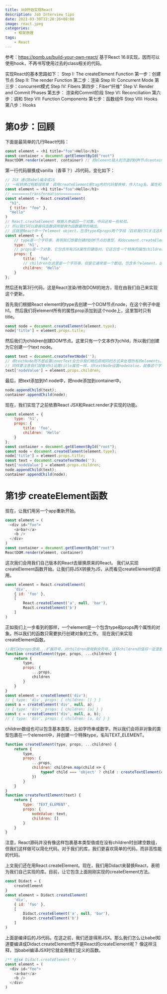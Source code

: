 ```yaml
---
title: 从0开始实现React
description: Job Interview tips
date: 2021-03-30T12:20:26+08:00
image: react.jpeg
categories:
    - 框架原理
tags:
    - React
---
```

参考：https://pomb.us/build-your-own-react/
基于React 16.8实现，因而可以使用hook，不再书写使用过去的class相关的代码。

实现React的基本思路如下：
Step I: The createElement Function  第一步：创建节点
Step II: The render Function    第二步：渲染
Step III: Concurrent Mode     第三步：concurrent模式
Step IV: Fibers               第四步：Fiber“纤维”
Step V: Render and Commit Phases  第五步： 渲染和Commit阶段
Step VI: Reconciliation           第六步：调和
Step VII: Function Components   第七步：函数组件
Step VIII: Hooks                第八步：Hooks


# 第0步：回顾
下面是最简单的几行React代码：
```javascript
const element = <h1 title="foo">Hello</h1>
const container = document.getElementById("root")
ReactDOM.render(element, container) // 把element插入到页面的DOM节点container中
```
第一行代码替换成vanilla（香草？）JS代码，变化如下：
```javascript
// JSX 通过Babel编译成JS
// 一般转换过程都很简单：调用createElement把tag内的代码替换掉，传入tag名，属性和子节点作为参数
const element = <h1 title="foo">Hello</h1> 
// ========transformation=========
const element = React.createElement(
  "h1",
  { title: "foo" },
  "Hello"
)
// React.createElement 根据入参返回一个对象。中间还有一些校验。
// 所以我们可以直接将函数调用替换为函数最终的输出。
// 这就是React中一个element object，包含type和props两个字段（目前我们只关注这两个属性）
const element = {
    // type是一个字符串，表明我们想要创建的DOM节点的类型，和document.createElement方法中的tagName是一样的。type也可以是一个函数，这个留到第7步再作讲解。
    type: 'h1',
    // props是一个对象，它包含所有JSX属性的键值对。它还包含一个特殊的属性children。 
    props: {
        title: 'foo',
        // children在这里是一个字符串，但是它通常是一个数组，包含多个element。这也是elements也是树的原因。
        children: 'Hello' 
    }
};
```
然后还有第3行代码，这是React渲染/修改DOM的地方，现在由我们自己来实现这个更新。



首先我们根据React element的type去创建一个DOM节点node，在这个例子中是h1。
然后我们将element所有的属性prop添加到这个node上，这里暂时只有title。
```javascript
const node = document.createElement(element.type);
node['title'] = element.props.title;
```

然后我们为children创建DOM节点。这里只有一个文本作为child，所以我们创建为它创建一个text node。
```javascript
const text = document.createTextNode('');
// 用textNode而不是设置innerText会允许我们稍后用相同的方式来处理所有的elements。
// 同样要注意我们就像对h1设置title属性一样，对textNode设置nodeValue，就像这个字符串拥有自己的props: {nodeValue: "hello"}似的。
text['nodeValue'] = element.props.children;
```
最后，把text添加到h1 node中，把node添加到container中。
```javascript
node.appendChild(text);
container.appendChild(node);
```

现在，我们实现了之前依靠React JSX和React.render才实现的功能。
```javascript
const element = {
    type: 'h1',
    props: {
        title: 'foo',
        children: 'Hello' 
    }
};
const container = document.getElementById("root");
const node = document.createElement(element.type);
node['title'] = element.props.title;
const text = document.createTextNode('');
text['nodeValue'] = element.props.children;
node.appendChild(text);
container.appendChild(node);
```

# 第1步 createElement函数
现在，让我们用另一个app重新开始。
```javascript
const element = (
  <div id="foo">
    <a>bar</a>
    <b />
  </div>
)
const container = document.getElementById("root")
ReactDOM.render(element, container)
```
这次我们会用我们自己版本的React去替换原来的React。
我们从实现createElement函数开始。让我们将JSX转换为JS，从而看见createElement的调用。
```javascript
const element = React.createElement(
    'div',
    { id: 'foo' },
    [
        React.createElement('a', null, 'bar'),
        React.createElement('b')
    ]
)
```
正如我们上一步看到的那样，一个element是一个包含type和props两个属性的对象。所以我们的函数只需要执行创建对象的工作。
现在我们来实现createElement函数。
```javascript
//我们对props使用...扩展符号，对children使用剩余符号，这样children的值将一定是数组。
function createElement(type, props, ...children) {
    return {
        type,
        props: {
            ...props,
            children
        }
    }
}
const element = createElement('div');
// { type: 'div', props: { children: [] } }
const a = createElement('div', null, a);
// { type: 'div', props: { children: [a] } }
const c = createElement('div', null, a, b);
// { type: 'div', props: { children: [a, b] } }
```
children数组也可以包含基本类型，比如字符串或数字。所以我们会将非对象的类型包裹在一个element中，并创建一个特殊type，名叫TEXT_ELEMENT。
```javascript
function createElement(type, props, ...children) {
    return {
        type,
        props: {
            ...props,
            children: children.map(child => {
                typeof child === 'object' ? child : createTextElement(child)
            })
        }
    }
}
function createTextElement(text) {
    return {
        type: 'TEXT_ELEMENT',
        props: {
            nodeValue: text,
            children: []
        }
    }
}
```
注意，React源码并没有像这样包裹基本类型值或在没有children时创建空数组，但我们这样做可以简化代码。对于我们的库，我们更喜欢简单的代码，而非高性能的代码。

上文我们还在用React.createElement。现在，我们用Didact来替换React，表明为我们自己实现的库。目前，让它包含上面刚刚实现的createElement方法。
```javascript
const Didact = {
    createElement
}
const element = Didact.createElement(
    'div',
    { id: 'foo' },
    [
        Didact.createElement('a', null, 'bar'),
        Didact.createElement('b')
    ]
)
```
上面是编译后的JS代码。在这之前，我们还是得用JSX。那么我们怎么让babel知道要编译成Didact.createElement而不是React的createElement呢？
像这样注释，当babel编译JSX时它就会用我们定义的函数。
```javascript
/** @jsx Didact.createElement */
const element = (
  <div id="foo">
    <a>bar</a>
    <b />
  </div>
)
```